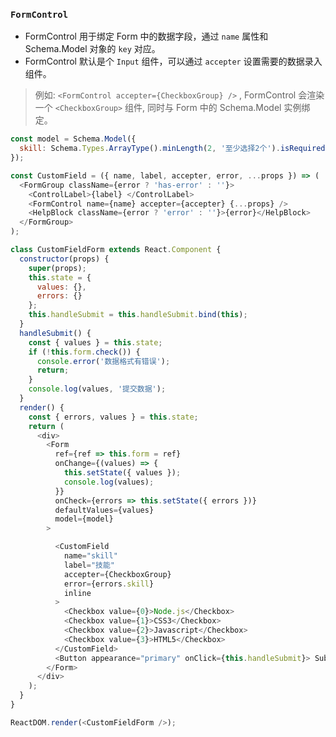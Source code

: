 ### `FormControl`

- FormControl 用于绑定 Form 中的数据字段，通过 `name` 属性和 Schema.Model 对象的 `key` 对应。
- FormControl 默认是个 `Input` 组件，可以通过 `accepter` 设置需要的数据录入组件。

> 例如: `<FormControl accepter={CheckboxGroup} />` ,  FormControl 会渲染一个 `<CheckboxGroup>` 组件, 同时与 Form 中的 Schema.Model 实例绑定。


<!--start-code-->
```js
const model = Schema.Model({
  skill: Schema.Types.ArrayType().minLength(2, '至少选择2个').isRequired('该字段不能为空')
});

const CustomField = ({ name, label, accepter, error, ...props }) => (
  <FormGroup className={error ? 'has-error' : ''}>
    <ControlLabel>{label} </ControlLabel>
    <FormControl name={name} accepter={accepter} {...props} />
    <HelpBlock className={error ? 'error' : ''}>{error}</HelpBlock>
  </FormGroup>
);

class CustomFieldForm extends React.Component {
  constructor(props) {
    super(props);
    this.state = {
      values: {},
      errors: {}
    };
    this.handleSubmit = this.handleSubmit.bind(this);
  }
  handleSubmit() {
    const { values } = this.state;
    if (!this.form.check()) {
      console.error('数据格式有错误');
      return;
    }
    console.log(values, '提交数据');
  }
  render() {
    const { errors, values } = this.state;
    return (
      <div>
        <Form
          ref={ref => this.form = ref}
          onChange={(values) => {
            this.setState({ values });
            console.log(values);
          }}
          onCheck={errors => this.setState({ errors })}
          defaultValues={values}
          model={model}
        >

          <CustomField
            name="skill"
            label="技能"
            accepter={CheckboxGroup}
            error={errors.skill}
            inline
          >
            <Checkbox value={0}>Node.js</Checkbox>
            <Checkbox value={1}>CSS3</Checkbox>
            <Checkbox value={2}>Javascript</Checkbox>
            <Checkbox value={3}>HTML5</Checkbox>
          </CustomField>
          <Button appearance="primary" onClick={this.handleSubmit}> Submit </Button>
        </Form>
      </div>
    );
  }
}

ReactDOM.render(<CustomFieldForm />);

```
<!--end-code-->
